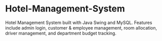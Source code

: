 # Hotel-Management-System
Hotel Management System built with Java Swing and MySQL. Features include admin login, customer &amp; employee management, room allocation, driver management, and department budget tracking.
